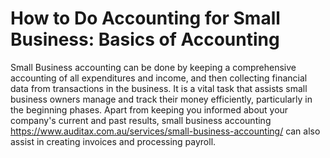 # How to Do Accounting for Small Business: Basics of Accounting
Small Business accounting can be done by keeping a comprehensive accounting of all expenditures and income, and then collecting financial data from transactions in the business.
It is a vital task that assists small  business owners manage and track their money efficiently, particularly in the beginning phases. Apart from keeping you informed about your company's current and past results, small business accounting https://www.auditax.com.au/services/small-business-accounting/ can also assist in creating invoices and processing payroll.
